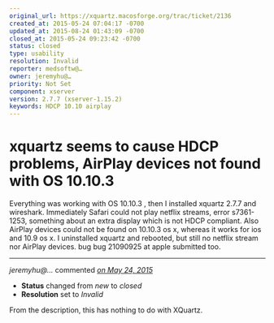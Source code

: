 ```yaml
---
original_url: https://xquartz.macosforge.org/trac/ticket/2136
created_at: 2015-05-24 07:04:17 -0700
updated_at: 2015-08-24 01:43:09 -0700
closed_at: 2015-05-24 09:23:42 -0700
status: closed
type: usability
resolution: Invalid
reporter: medsoftw@…
owner: jeremyhu@…
priority: Not Set
component: xserver
version: 2.7.7 (xserver-1.15.2)
keywords: HDCP 10.10 airplay
---
```


xquartz seems to cause HDCP problems, AirPlay devices not found with OS 10.10.3
===============================================================================


Everything was working with OS 10.10.3 , then I installed xquartz 2.7.7 and wireshark. Immediately Safari could not play netflix streams, error s7361-1253, something about an extra display which is not HDCP compliant. Also AirPlay devices could not be found on 10.10.3 os x, whereas it works for ios and 10.9 os x.
I uninstalled xquartz and rebooted, but still no netflix stream nor AirPlay devices. bug bug 21090925 at apple submitted too.



---

*jeremyhu@…* commented *[on May 24, 2015](https://xquartz.macosforge.org/trac/ticket/2136#comment:1 "May 24, 2015 at 9:23 AM PDT")*

-   **Status** changed from *new* to *closed*
-   **Resolution** set to *Invalid*

From the description, this has nothing to do with XQuartz.



